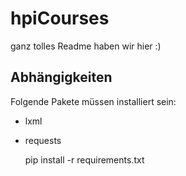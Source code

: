 # hpiCourses
ganz tolles Readme haben wir hier :)

## Abhängigkeiten

Folgende Pakete müssen installiert sein:

- lxml
- requests

    pip install -r requirements.txt
